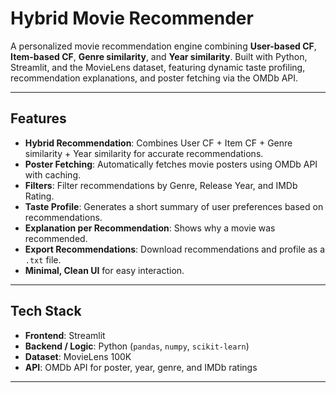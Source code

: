# Hybrid Movie Recommender

A personalized movie recommendation engine combining **User-based CF**, **Item-based CF**, **Genre similarity**, and **Year similarity**. Built with Python, Streamlit, and the MovieLens dataset, featuring dynamic taste profiling, recommendation explanations, and poster fetching via the OMDb API.

---

## Features

- **Hybrid Recommendation**: Combines User CF + Item CF + Genre similarity + Year similarity for accurate recommendations.  
- **Poster Fetching**: Automatically fetches movie posters using OMDb API with caching.  
- **Filters**: Filter recommendations by Genre, Release Year, and IMDb Rating.  
- **Taste Profile**: Generates a short summary of user preferences based on recommendations.  
- **Explanation per Recommendation**: Shows why a movie was recommended.  
- **Export Recommendations**: Download recommendations and profile as a `.txt` file.  
- **Minimal, Clean UI** for easy interaction.  

---

## Tech Stack

- **Frontend**: Streamlit  
- **Backend / Logic**: Python (`pandas`, `numpy`, `scikit-learn`)  
- **Dataset**: MovieLens 100K  
- **API**: OMDb API for poster, year, genre, and IMDb ratings  

---


